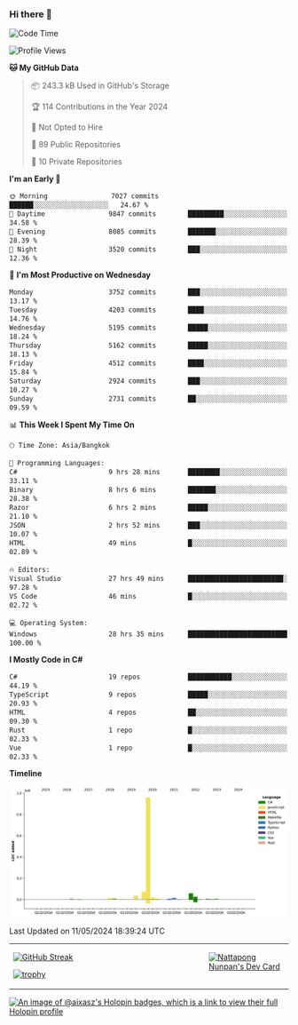 ### Hi there 👋

<!--START_SECTION:waka-->
![Code Time](http://img.shields.io/badge/Code%20Time-1%2C643%20hrs%2010%20mins-blue)

![Profile Views](http://img.shields.io/badge/Profile%20Views-13-blue)

**🐱 My GitHub Data** 

> 📦 243.3 kB Used in GitHub's Storage 
 > 
> 🏆 114 Contributions in the Year 2024
 > 
> 🚫 Not Opted to Hire
 > 
> 📜 89 Public Repositories 
 > 
> 🔑 10 Private Repositories 
 > 
**I'm an Early 🐤** 

```text
🌞 Morning                7027 commits        ██████░░░░░░░░░░░░░░░░░░░   24.67 % 
🌆 Daytime                9847 commits        █████████░░░░░░░░░░░░░░░░   34.58 % 
🌃 Evening                8085 commits        ███████░░░░░░░░░░░░░░░░░░   28.39 % 
🌙 Night                  3520 commits        ███░░░░░░░░░░░░░░░░░░░░░░   12.36 % 
```
📅 **I'm Most Productive on Wednesday** 

```text
Monday                   3752 commits        ███░░░░░░░░░░░░░░░░░░░░░░   13.17 % 
Tuesday                  4203 commits        ████░░░░░░░░░░░░░░░░░░░░░   14.76 % 
Wednesday                5195 commits        █████░░░░░░░░░░░░░░░░░░░░   18.24 % 
Thursday                 5162 commits        █████░░░░░░░░░░░░░░░░░░░░   18.13 % 
Friday                   4512 commits        ████░░░░░░░░░░░░░░░░░░░░░   15.84 % 
Saturday                 2924 commits        ███░░░░░░░░░░░░░░░░░░░░░░   10.27 % 
Sunday                   2731 commits        ██░░░░░░░░░░░░░░░░░░░░░░░   09.59 % 
```


📊 **This Week I Spent My Time On** 

```text
🕑︎ Time Zone: Asia/Bangkok

💬 Programming Languages: 
C#                       9 hrs 28 mins       ████████░░░░░░░░░░░░░░░░░   33.11 % 
Binary                   8 hrs 6 mins        ███████░░░░░░░░░░░░░░░░░░   28.38 % 
Razor                    6 hrs 2 mins        █████░░░░░░░░░░░░░░░░░░░░   21.10 % 
JSON                     2 hrs 52 mins       ███░░░░░░░░░░░░░░░░░░░░░░   10.07 % 
HTML                     49 mins             █░░░░░░░░░░░░░░░░░░░░░░░░   02.89 % 

🔥 Editors: 
Visual Studio            27 hrs 49 mins      ████████████████████████░   97.28 % 
VS Code                  46 mins             █░░░░░░░░░░░░░░░░░░░░░░░░   02.72 % 

💻 Operating System: 
Windows                  28 hrs 35 mins      █████████████████████████   100.00 % 
```

**I Mostly Code in C#** 

```text
C#                       19 repos            ███████████░░░░░░░░░░░░░░   44.19 % 
TypeScript               9 repos             █████░░░░░░░░░░░░░░░░░░░░   20.93 % 
HTML                     4 repos             ██░░░░░░░░░░░░░░░░░░░░░░░   09.30 % 
Rust                     1 repo              █░░░░░░░░░░░░░░░░░░░░░░░░   02.33 % 
Vue                      1 repo              █░░░░░░░░░░░░░░░░░░░░░░░░   02.33 % 
```



**Timeline**

![Lines of Code chart](https://raw.githubusercontent.com/aixasz/aixasz/main/assets/bar_graph.png)


 Last Updated on 11/05/2024 18:39:24 UTC
<!--END_SECTION:waka-->

<table>
<tr>
<td width="70%" valign="top">
 
 [![GitHub Streak](http://github-readme-streak-stats.herokuapp.com?user=aixasz&theme=github-dark&hide_border=true&date_format=%5BY%20%5DM%20j)](https://git.io/streak-stats)

 [![trophy](https://github-profile-trophy.vercel.app/?username=aixasz&theme=onedark)](https://github.com/ryo-ma/github-profile-trophy)
 </td>
<td width="30%" valign="top">
 
<a href="https://app.daily.dev/aixasz"><img src="https://api.daily.dev/devcards/403207936e6547c9a85ea449e9f3abe8.png?r=re8" alt="Nattapong Nunpan's Dev Card"/></a>

 </td>
</tr>
</table>

[![An image of @aixasz's Holopin badges, which is a link to view their full Holopin profile](https://holopin.me/aixasz)](https://holopin.io/@aixasz)
 
